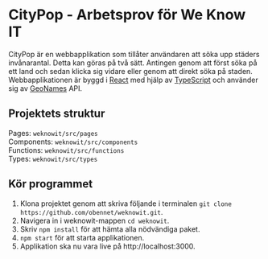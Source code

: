 # CityPop - Arbetsprov för We Know IT
CityPop är en webbapplikation som tillåter användaren att söka upp städers invånarantal. Detta kan göras på två sätt. Antingen genom att först söka på ett land och sedan klicka sig vidare eller genom att direkt söka på staden. Webbapplikationen är byggd i [React](https://reactjs.org/) med hjälp av [TypeScript](https://www.typescriptlang.org/) och använder sig av [GeoNames]( http://www.geonames.org/export/geonames-search.html) API.

## Projektets struktur
Pages: `weknowit/src/pages`  
Components: `weknowit/src/components`   
Functions: `weknowit/src/functions`  
Types: `weknowit/src/types`

## Kör programmet
1. Klona projektet genom att skriva följande i terminalen `git clone https://github.com/obennet/weknowit.git`.
2. Navigera in i weknowit-mappen `cd weknowit`.
3. Skriv `npm install` för att hämta alla nödvändiga paket.
4. `npm start` för att starta applikationen.
5. Applikation ska nu vara live på http://localhost:3000.
